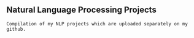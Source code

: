 ## Natural Language Processing Projects

```
Compilation of my NLP projects which are uploaded separately on my github.
```

